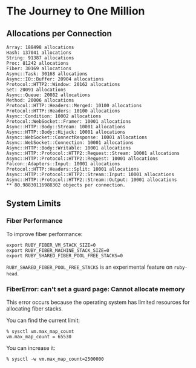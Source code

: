 # The Journey to One Million

## Allocations per Connection

```
Array: 188498 allocations
Hash: 137041 allocations
String: 91387 allocations
Proc: 81242 allocations
Fiber: 30169 allocations
Async::Task: 30168 allocations
Async::IO::Buffer: 20904 allocations
Protocol::HTTP2::Window: 20162 allocations
Set: 20091 allocations
Async::Queue: 20082 allocations
Method: 20006 allocations
Protocol::HTTP::Headers::Merged: 10100 allocations
Protocol::HTTP::Headers: 10100 allocations
Async::Condition: 10002 allocations
Protocol::WebSocket::Framer: 10001 allocations
Async::HTTP::Body::Stream: 10001 allocations
Async::HTTP::Body::Hijack: 10001 allocations
Async::WebSocket::ConnectResponse: 10001 allocations
Async::WebSocket::Connection: 10001 allocations
Async::HTTP::Body::Writable: 10001 allocations
Async::HTTP::Protocol::HTTP2::Request::Stream: 10001 allocations
Async::HTTP::Protocol::HTTP2::Request: 10001 allocations
Falcon::Adapters::Input: 10001 allocations
Protocol::HTTP::Headers::Split: 10001 allocations
Async::HTTP::Protocol::HTTP2::Stream::Input: 10001 allocations
Async::HTTP::Protocol::HTTP2::Stream::Output: 10001 allocations
** 80.98830116988302 objects per connection.
```

## System Limits

### Fiber Performance

To improve fiber performance:

	export RUBY_FIBER_VM_STACK_SIZE=0
	export RUBY_FIBER_MACHINE_STACK_SIZE=0
	export RUBY_SHARED_FIBER_POOL_FREE_STACKS=0

`RUBY_SHARED_FIBER_POOL_FREE_STACKS` is an experimental feature on `ruby-head`.

### FiberError: can't set a guard page: Cannot allocate memory

This error occurs because the operating system has limited resources for allocating fiber stacks.

You can find the current limit:

	% sysctl vm.max_map_count
	vm.max_map_count = 65530

You can increase it:

	% sysctl -w vm.max_map_count=2500000
